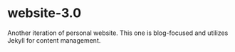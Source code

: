 # website-3.0
Another iteration of personal website.  This one is blog-focused and utilizes Jekyll for content management.
